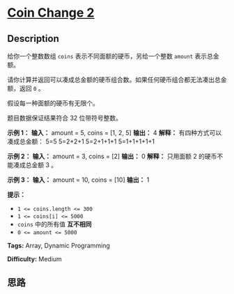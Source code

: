 # [Coin Change 2][title]

## Description

给你一个整数数组 `coins` 表示不同面额的硬币，另给一个整数 `amount` 表示总金额。

请你计算并返回可以凑成总金额的硬币组合数。如果任何硬币组合都无法凑出总金额，返回 `0` 。

假设每一种面额的硬币有无限个。

题目数据保证结果符合 32 位带符号整数。

**示例 1：**
            **输入：** amount = 5, coins = [1, 2, 5]    **输出：** 4    **解释：** 有四种方式可以凑成总金额：    5=5    5=2+2+1    5=2+1+1+1    5=1+1+1+1+1    

**示例 2：**
            **输入：** amount = 3, coins = [2]    **输出：** 0    **解释：** 只用面额 2 的硬币不能凑成总金额 3 。    

**示例 3：**
            **输入：** amount = 10, coins = [10]     **输出：** 1    

**提示：**

  * `1 <= coins.length <= 300`
  * `1 <= coins[i] <= 5000`
  * `coins` 中的所有值 **互不相同**
  * `0 <= amount <= 5000`


**Tags:** Array, Dynamic Programming

**Difficulty:** Medium

## 思路

[title]: https://leetcode-cn.com/problems/coin-change-2
